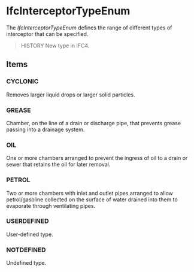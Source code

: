 # IfcInterceptorTypeEnum

The _IfcInterceptorTypeEnum_ defines the range of different types of interceptor that can be specified.<!-- end of definition -->

> HISTORY  New type in IFC4.

## Items

### CYCLONIC
Removes larger liquid drops or larger solid particles.

### GREASE
Chamber, on the line of a drain or discharge pipe, that prevents grease passing into a drainage system.

### OIL
One or more chambers arranged to prevent the ingress of oil to a drain or sewer that retains the oil for later removal.

### PETROL
Two or more chambers with inlet and outlet pipes arranged to allow petrol/gasoline collected on the surface of water drained into them to evaporate through ventilating pipes.

### USERDEFINED
User-defined type.

### NOTDEFINED
Undefined type.
